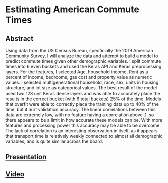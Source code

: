 # Estimating American Commute Times

## Abstract 

Using data from the US Census Bureau, specficially the 2019 American Community Survey, I will analyze the data and attempt to build a model to predict commute times given other demographic variables. I split commute times into 6 even buckets and used the Keras API and Keras preprocessing layers. For the features, I selected Age, household income, Rent as a percent of income, bedrooms, gas cost and property value as numeric values. I selected multigenerational household, race, sex, units in housing structure, and lot size as categorical values. The best result of the model used two 128 unit Keras dense layers and was able to accurately place the results in the correct bucket (with 6 total buckets) 25% of the time. Models that overfit were able to correctly place the training data up to 40% of the time, but it hurt validation accuracy. The linear correlations between this data are extremely low, with no feature having a correlation above .1, so there appears to be a limit in how accurate these models can be. With more features and processing power this accuracy may be able to be overcome. The lack of correlation is an interesting observation in itself, as it appears that transport time is relatively weakly connected to almost all demographic variables, and is quite similar across the board. 



## [Presentation](https://docs.google.com/presentation/d/1D3daSWO6kgrrGgWWUD-U__ZssHlr0__o_0J6_QRzM6c/edit?usp=sharing)

## [Video](https://youtu.be/r5LYVGgI0rc)

